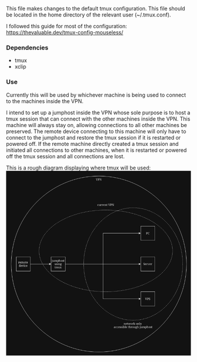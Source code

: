 This file makes changes to the default tmux configuration. This file should be located in the home directory of the relevant user (~/.tmux.conf).

I followed this guide for most of the configuration: https://thevaluable.dev/tmux-config-mouseless/

### Dependencies
- tmux
- xclip

### Use
Currently this will be used by whichever machine is being used to connect to the machines inside the VPN.

I intend to set up a jumphost inside the VPN whose sole purpose is to host a tmux session that can connect with the other machines inside the VPN. This machine will always stay on, allowing connections to all other machines be preserved. The remote device connecting to this machine will only have to connect to the jumphost and restore the tmux session if it is restarted or powered off. If the remote machine directly created a tmux session and initiated all connections to other machines, when it is restarted or powered off the tmux session and all connections are lost.

This is a rough diagram displaying where tmux will be used:
<img src="tmux.png">
